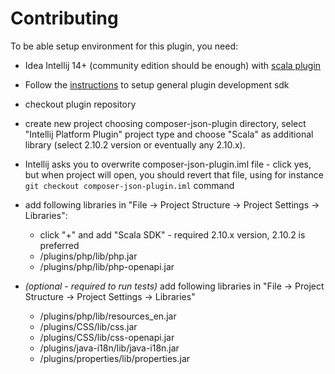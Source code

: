 # Contributing

To be able setup environment for this plugin, you need:

- Idea Intellij 14+ (community edition should be enough) with [scala plugin][1]
- Follow the [instructions][2] to setup general plugin development sdk
- checkout plugin repository
- create new project choosing composer-json-plugin directory, select "Intellij Platform Plugin" project type and choose
"Scala" as additional library (select 2.10.2 version or eventually any 2.10.x).
- Intellij asks you to overwrite composer-json-plugin.iml file - click yes, but when project will open, you should revert
that file, using for instance `git checkout composer-json-plugin.iml` command
- add following libraries in "File -> Project Structure -> Project Settings -> Libraries":

    - click "+" and add "Scala SDK" - required 2.10.x version, 2.10.2 is preferred
    - <PhpStorm-dir>/plugins/php/lib/php.jar
    - <PhpStorm-dir>/plugins/php/lib/php-openapi.jar

- *(optional - required to run tests)* add following libraries in "File -> Project Structure -> Project Settings -> Libraries"

    - <PhpStorm-dir>/plugins/php/lib/resources_en.jar
    - <PhpStorm-dir>/plugins/CSS/lib/css.jar
    - <PhpStorm-dir>/plugins/CSS/lib/css-openapi.jar
    - <Intellij-dir>/plugins/java-i18n/lib/java-i18n.jar
    - <Intellij-dir>/plugins/properties/lib/properties.jar


[1]: https://plugins.jetbrains.com/plugin/?id=1347
[2]: https://confluence.jetbrains.com/display/IntelliJIDEA/Prerequisites